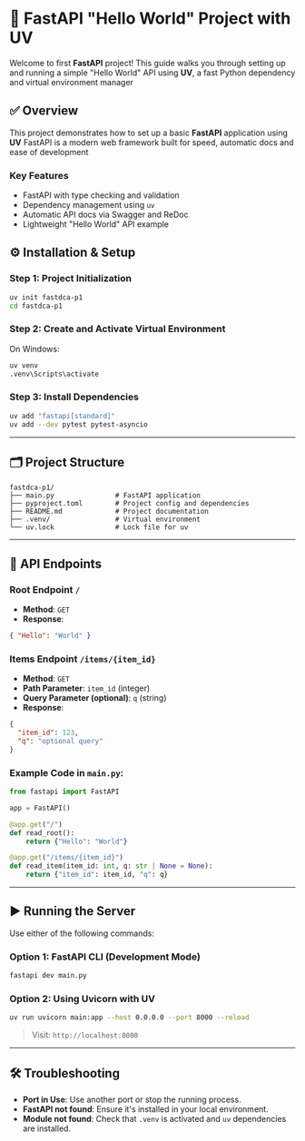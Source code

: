 # 🚀 FastAPI "Hello World" Project with UV
Welcome to first **FastAPI** project! This guide walks you through setting up and running a simple 
"Hello World" API using **UV**, a fast Python dependency and virtual environment manager

## ✅ Overview
This project demonstrates how to set up a basic **FastAPI** application using **UV** FastAPI is a modern web
framework built for speed, automatic docs and ease of development

### Key Features
* FastAPI with type checking and validation
* Dependency management using `uv`
* Automatic API docs via Swagger and ReDoc
* Lightweight "Hello World" API example

## ⚙️ Installation & Setup
### Step 1: Project Initialization

```bash
uv init fastdca-p1
cd fastdca-p1
```

### Step 2: Create and Activate Virtual Environment
On Windows:

```bash
uv venv
.venv\Scripts\activate
```

### Step 3: Install Dependencies

```bash
uv add "fastapi[standard]"
uv add --dev pytest pytest-asyncio
```

---

## 🗂 Project Structure

```
fastdca-p1/
├── main.py               # FastAPI application
├── pyproject.toml        # Project config and dependencies
├── README.md             # Project documentation
├── .venv/                # Virtual environment
└── uv.lock               # Lock file for uv
```

---

## 📌 API Endpoints

### Root Endpoint `/`

* **Method**: `GET`
* **Response**:

```json
{ "Hello": "World" }
```

### Items Endpoint `/items/{item_id}`

* **Method**: `GET`
* **Path Parameter**: `item_id` (integer)
* **Query Parameter (optional)**: `q` (string)
* **Response**:

```json
{
  "item_id": 123,
  "q": "optional query"
}
```

### Example Code in `main.py`:

```python
from fastapi import FastAPI

app = FastAPI()

@app.get("/")
def read_root():
    return {"Hello": "World"}

@app.get("/items/{item_id}")
def read_item(item_id: int, q: str | None = None):
    return {"item_id": item_id, "q": q}
```

---

## ▶️ Running the Server

Use either of the following commands:

### Option 1: FastAPI CLI (Development Mode)

```bash
fastapi dev main.py
```

### Option 2: Using Uvicorn with UV

```bash
uv run uvicorn main:app --host 0.0.0.0 --port 8000 --reload
```

> Visit: `http://localhost:8000`

---


## 🛠 Troubleshooting

* **Port in Use**: Use another port or stop the running process.
* **FastAPI not found**: Ensure it's installed in your local environment.
* **Module not found**: Check that `.venv` is activated and `uv` dependencies are installed.



